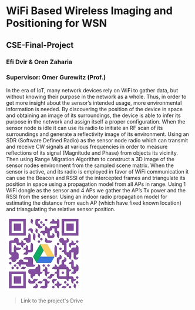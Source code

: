# WiFi Based Wireless Imaging and Positioning for WSN
## CSE-Final-Project
### Efi Dvir & Oren Zaharia
### Supervisor:  Omer Gurewitz (Prof.)

In the era of IoT, many network devices rely on WiFi to gather data, but without knowing their purpose in the network as a whole. Thus, in order to get more insight about the sensor’s intended usage, more environmental information is needed. By discovering the position of the device in space and obtaining an image of its surroundings, the device is able to infer its purpose in the network and assign itself a proper configuration. 
When the sensor node is idle it can use its radio to initiate an RF scan of its surroundings and generate a reflectivity image of its environment.  Using an SDR (Software Defined Radio) as the sensor node radio which can transmit and receive CW signals at various frequencies in order to measure reflections of its signal (Magnitude and Phase) from objects its vicinity. Then using Range Migration Algorithm to construct a 3D image of the sensor nodes environment from the sampled scene matrix.
When the sensor is active, and its radio is employed in favor of WiFi communication it can use the Beacon and RSSI of the intercepted frames and triangulate its position in space using a propagation model from all APs in range. Using 1 WiFi dongle as the sensor and 4 APs we gather the AP’s Tx power and the RSSI from the sensor.  Using an indoor radio propagation model for estimating the distance from each AP (which have fixed known location) and triangulating the relative sensor position.


![](https://github.com/efidvir/CSE-Final-Project/blob/main/QR.jpg)

> Link to the project's Drive
